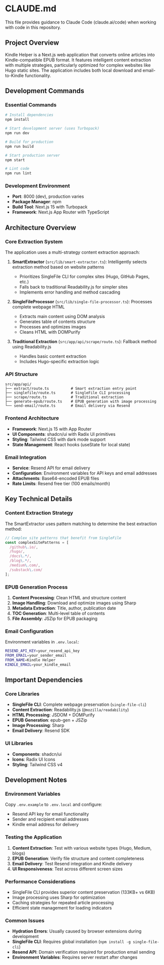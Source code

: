 # CLAUDE.md

This file provides guidance to Claude Code (claude.ai/code) when working with code in this repository.

## Project Overview

Kindle Helper is a Next.js web application that converts online articles into Kindle-compatible EPUB format. It features intelligent content extraction with multiple strategies, particularly optimized for complex websites like Hugo static sites. The application includes both local download and email-to-Kindle functionality.

## Development Commands

### Essential Commands
```bash
# Install dependencies
npm install

# Start development server (uses Turbopack)
npm run dev

# Build for production
npm run build

# Start production server
npm start

# Lint code
npm run lint
```

### Development Environment
- **Port**: 8000 (dev), production varies
- **Package Manager**: npm
- **Build Tool**: Next.js 15 with Turbopack
- **Framework**: Next.js App Router with TypeScript

## Architecture Overview

### Core Extraction System
The application uses a multi-strategy content extraction approach:

1. **SmartExtractor** (`src/lib/smart-extractor.ts`): Intelligently selects extraction method based on website patterns
   - Prioritizes SingleFile CLI for complex sites (Hugo, GitHub Pages, etc.)
   - Falls back to traditional Readability.js for simpler sites
   - Implements error handling and method cascading

2. **SingleFileProcessor** (`src/lib/single-file-processor.ts`): Processes complete webpage HTML
   - Extracts main content using DOM analysis
   - Generates table of contents structure
   - Processes and optimizes images
   - Cleans HTML with DOMPurify

3. **Traditional Extraction** (`src/app/api/scrape/route.ts`): Fallback method using Readability.js
   - Handles basic content extraction
   - Includes Hugo-specific extraction logic

### API Structure
```
src/app/api/
├── extract/route.ts          # Smart extraction entry point
├── singlefile/route.ts       # SingleFile CLI processing
├── scrape/route.ts           # Traditional extraction
├── generate-epub/route.ts    # EPUB generation with image processing
└── send-email/route.ts       # Email delivery via Resend
```

### Frontend Architecture
- **Framework**: Next.js 15 with App Router
- **UI Components**: shadcn/ui with Radix UI primitives
- **Styling**: Tailwind CSS with dark mode support
- **State Management**: React hooks (useState for local state)

### Email Integration
- **Service**: Resend API for email delivery
- **Configuration**: Environment variables for API keys and email addresses
- **Attachments**: Base64-encoded EPUB files
- **Rate Limits**: Resend free tier (100 emails/month)

## Key Technical Details

### Content Extraction Strategy
The SmartExtractor uses pattern matching to determine the best extraction method:
```typescript
// Complex site patterns that benefit from SingleFile
const complexSitePatterns = [
  /github\.io/,
  /hugo/,
  /docs\.*/,
  /blog\.*/,
  /medium\.com/,
  /substack\.com/
];
```

### EPUB Generation Process
1. **Content Processing**: Clean HTML and structure content
2. **Image Handling**: Download and optimize images using Sharp
3. **Metadata Extraction**: Title, author, publication date
4. **TOC Generation**: Multi-level table of contents
5. **File Assembly**: JSZip for EPUB packaging

### Email Configuration
Environment variables in `.env.local`:
```bash
RESEND_API_KEY=your_resend_api_key
FROM_EMAIL=your_sender_email
FROM_NAME=Kindle Helper
KINDLE_EMAIL=your_kindle_email
```

## Important Dependencies

### Core Libraries
- **SingleFile CLI**: Complete webpage preservation (`single-file-cli`)
- **Content Extraction**: Readability.js (`@mozilla/readability`)
- **HTML Processing**: JSDOM + DOMPurify
- **EPUB Generation**: epub-gen + JSZip
- **Image Processing**: Sharp
- **Email Delivery**: Resend SDK

### UI Libraries
- **Components**: shadcn/ui
- **Icons**: Radix UI Icons
- **Styling**: Tailwind CSS v4

## Development Notes

### Environment Variables
Copy `.env.example` to `.env.local` and configure:
- Resend API key for email functionality
- Sender and recipient email addresses
- Kindle email address for delivery

### Testing the Application
1. **Content Extraction**: Test with various website types (Hugo, Medium, blogs)
2. **EPUB Generation**: Verify file structure and content completeness
3. **Email Delivery**: Test Resend integration and Kindle delivery
4. **UI Responsiveness**: Test across different screen sizes

### Performance Considerations
- SingleFile CLI provides superior content preservation (133KB+ vs 6KB)
- Image processing uses Sharp for optimization
- Caching strategies for repeated article processing
- Efficient state management for loading indicators

### Common Issues
- **Hydration Errors**: Usually caused by browser extensions during development
- **SingleFile CLI**: Requires global installation (`npm install -g single-file-cli`)
- **Resend API**: Domain verification required for production email sending
- **Environment Variables**: Requires server restart after changes